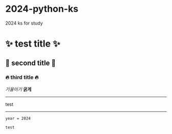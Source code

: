 
# 2024-python-ks
2024 ks for study
# :sparkles: test title :sparkles:
## :rocket: second title :rocket:
### :fire: third title :fire:
*기울이기*
**굵게**
***
test
***
```
year = 2024
```
``test``
